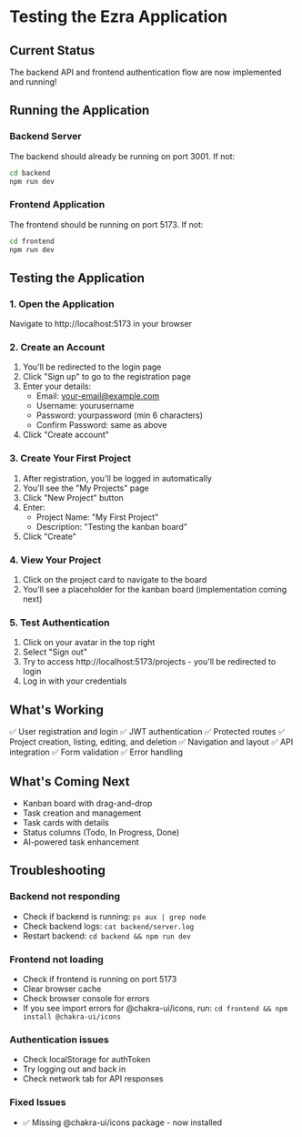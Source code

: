 # Testing the Ezra Application

## Current Status
The backend API and frontend authentication flow are now implemented and running!

## Running the Application

### Backend Server
The backend should already be running on port 3001. If not:
```bash
cd backend
npm run dev
```

### Frontend Application
The frontend should be running on port 5173. If not:
```bash
cd frontend
npm run dev
```

## Testing the Application

### 1. Open the Application
Navigate to http://localhost:5173 in your browser

### 2. Create an Account
1. You'll be redirected to the login page
2. Click "Sign up" to go to the registration page
3. Enter your details:
   - Email: your-email@example.com
   - Username: yourusername
   - Password: yourpassword (min 6 characters)
   - Confirm Password: same as above
4. Click "Create account"

### 3. Create Your First Project
1. After registration, you'll be logged in automatically
2. You'll see the "My Projects" page
3. Click "New Project" button
4. Enter:
   - Project Name: "My First Project"
   - Description: "Testing the kanban board"
5. Click "Create"

### 4. View Your Project
1. Click on the project card to navigate to the board
2. You'll see a placeholder for the kanban board (implementation coming next)

### 5. Test Authentication
1. Click on your avatar in the top right
2. Select "Sign out"
3. Try to access http://localhost:5173/projects - you'll be redirected to login
4. Log in with your credentials

## What's Working
✅ User registration and login
✅ JWT authentication
✅ Protected routes
✅ Project creation, listing, editing, and deletion
✅ Navigation and layout
✅ API integration
✅ Form validation
✅ Error handling

## What's Coming Next
- Kanban board with drag-and-drop
- Task creation and management
- Task cards with details
- Status columns (Todo, In Progress, Done)
- AI-powered task enhancement

## Troubleshooting

### Backend not responding
- Check if backend is running: `ps aux | grep node`
- Check backend logs: `cat backend/server.log`
- Restart backend: `cd backend && npm run dev`

### Frontend not loading
- Check if frontend is running on port 5173
- Clear browser cache
- Check browser console for errors
- If you see import errors for @chakra-ui/icons, run: `cd frontend && npm install @chakra-ui/icons`

### Authentication issues
- Check localStorage for authToken
- Try logging out and back in
- Check network tab for API responses

### Fixed Issues
- ✅ Missing @chakra-ui/icons package - now installed
